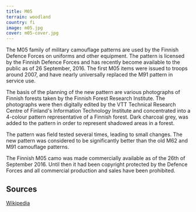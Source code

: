 ```yaml
---
title: M05
terrain: woodland
country: fi
image: m05.jpg
cover: m05-cover.jpg
---
```

The M05 family of military camouflage patterns are used by the Finnish Defence Forces on uniforms and other equipment. The pattern is licensed by the Finnish Defence Forces and has recently become available to the public as of 26 September, 2016. The first M05 items were issued to troops around 2007, and have nearly universally replaced the M91 pattern in service use.

The basis of the planning of the new pattern are various photographs of Finnish forests taken by the Finnish Forest Research Institute. The photographs were then digitally edited by the VTT Technical Research Centre of Finland's Information Technology Institute and concentrated into a 4-colour pattern representative of a Finnish forest. Dark charcoal grey, was added to the pattern in order to represent shadowed areas in a forest.

The pattern was field tested several times, leading to small changes. The new pattern was considered to be significantly better than the old M62 and M91 camouflage patterns.

The Finnish M05 camo was made commercially available as of the 26th of September 2016. Until then it had been copyright protected by the Defence Forces and all commercial production and sales have been prohibited.

Sources
-------
[Wikipedia](https://en.wikipedia.org/wiki/M05)
